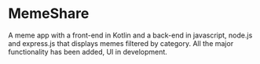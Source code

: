 # MemeShare
A meme app with a front-end in Kotlin and a back-end in javascript, node.js and express.js that displays memes filtered by category. All the major functionality has been added, UI in development.
